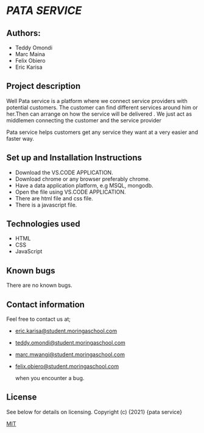 # ***PATA SERVICE***

## Authors:
+ Teddy Omondi
+ Marc Maina
+ Felix Obiero
+ Eric Karisa

## Project description
Well Pata service is a platform where we connect service providers with potential customers. The customer can find different services around him or her.Then can arrange on how the service will be delivered . 
We just act as middlemen connecting the customer and the service provider

Pata service helps customers get any service they want at a very easier and faster way. 

## Set up and Installation Instructions
- Download the VS.CODE APPLICATION.
- Download chrome or any browser preferably chrome.
- Have a data application platform, e.g MSQL, mongodb.
- Open the file using VS.CODE APPLICATION.
- There are html file and css file.
- There is a javascript file.

## Technologies used
- HTML
- CSS
- JavaScript

## Known bugs
There are no known bugs.

## Contact information
Feel free to contact us at; 
+ eric.karisa@student.moringaschool.com 
+ teddy.omondi@student.moringaschool.com
+ marc.mwangi@student.moringaschool.com
+ felix.obiero@student.moringaschool.com 
  
  when you encounter a bug.

## License
 See below for details on licensing.
 Copyright (c) {2021} {pata service}

[MIT](https://choosealicense.com/licenses/mit/)
